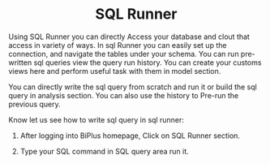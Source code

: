 
<center><h1>SQL Runner </h1></center>

Using SQL Runner you can directly Access your database and clout that access in variety of ways. In sql Runner you can easily set up the connection, and navigate the tables under your schema. You can run pre-written sql queries view the query run history. You can create your customs views here and perform useful task with them in model section.  

You can directly write the sql query from scratch and run it or build the sql query in analysis section. You can also use the history to Pre-run the previous query.

Know let us see how to write sql query in sql runner:

1. After logging into BiPlus homepage, Click on SQL Runner section.

2.  Type your SQL command in SQL query area run it.

<!--stackedit_data:
eyJoaXN0b3J5IjpbLTE1MzEwOTgyMDEsLTQxMDAxNDc3NywtMj
AwNzc0NDA2MiwxMDgwNjQ4NTA1LDg1NDI0NjQyOCwtMTY0NjUx
MTU3OCwtMjMxNjM3MTU5LDY2MjA0NzA4OCwtNTExNjI1Mzg3XX
0=
-->